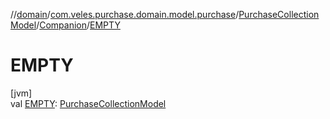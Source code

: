 //[domain](../../../../index.md)/[com.veles.purchase.domain.model.purchase](../../index.md)/[PurchaseCollectionModel](../index.md)/[Companion](index.md)/[EMPTY](-e-m-p-t-y.md)

# EMPTY

[jvm]\
val [EMPTY](-e-m-p-t-y.md): [PurchaseCollectionModel](../index.md)

